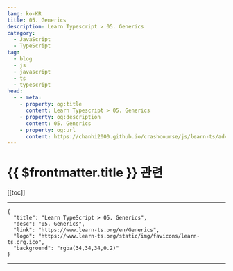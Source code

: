 ```yaml
---
lang: ko-KR
title: 05. Generics
description: Learn Typescript > 05. Generics
category: 
  - JavaScript
  - TypeScript
tag: 
  - blog
  - js
  - javascript
  - ts
  - typescript
head:
  - - meta:
    - property: og:title
      content: Learn Typescript > 05. Generics
    - property: og:description
      content: 05. Generics
    - property: og:url
      content: https://chanhi2000.github.io/crashcourse/js/learn-ts/advanced/05.html
---
```


# {{ $frontmatter.title }} 관련

[[toc]]

---

```component VPCard
{
  "title": "Learn TypeScript > 05. Generics",
  "desc": "05. Generics",
  "link": "https://www.learn-ts.org/en/Generics",
  "logo": "https://www.learn-ts.org/static/img/favicons/learn-ts.org.ico",
  "background": "rgba(34,34,34,0.2)"
}
```

---

<TagLinks />